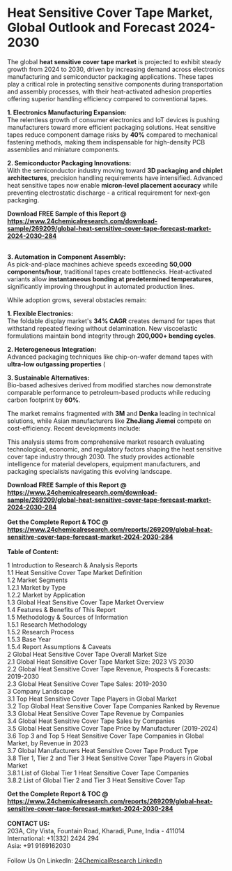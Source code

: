 <h1>Heat Sensitive Cover Tape Market, Global Outlook and Forecast 2024-2030</h1><p>The global <strong>heat sensitive cover tape market</strong> is projected to exhibit steady growth from 2024 to 2030, driven by increasing demand across electronics manufacturing and semiconductor packaging applications. These tapes play a critical role in protecting sensitive components during transportation and assembly processes, with their heat-activated adhesion properties offering superior handling efficiency compared to conventional tapes.</p><p><strong>1. Electronics Manufacturing Expansion:</strong><br>
The relentless growth of consumer electronics and IoT devices is pushing manufacturers toward more efficient packaging solutions. Heat sensitive tapes reduce component damage risks by <strong>40%</strong> compared to mechanical fastening methods, making them indispensable for high-density PCB assemblies and miniature components.</p><p><strong>2. Semiconductor Packaging Innovations:</strong><br>
With the semiconductor industry moving toward <strong>3D packaging and chiplet architectures</strong>, precision handling requirements have intensified. Advanced heat sensitive tapes now enable <strong>micron-level placement accuracy</strong> while preventing electrostatic discharge - a critical requirement for next-gen packaging.</p><div><b>Download FREE Sample of this Report @ 
            <a href="https://www.24chemicalresearch.com/download-sample/269209/global-heat-sensitive-cover-tape-forecast-market-2024-2030-284">
            https://www.24chemicalresearch.com/download-sample/269209/global-heat-sensitive-cover-tape-forecast-market-2024-2030-284</a></b></div><br><p><strong>3. Automation in Component Assembly:</strong><br>
As pick-and-place machines achieve speeds exceeding <strong>50,000 components/hour</strong>, traditional tapes create bottlenecks. Heat-activated variants allow <strong>instantaneous bonding at predetermined temperatures</strong>, significantly improving throughput in automated production lines.</p><p>While adoption grows, several obstacles remain:</p><p><strong>1. Flexible Electronics:</strong><br>
The foldable display market's <strong>34% CAGR</strong> creates demand for tapes that withstand repeated flexing without delamination. New viscoelastic formulations maintain bond integrity through <strong>200,000+ bending cycles</strong>.</p><p><strong>2. Heterogeneous Integration:</strong><br>
Advanced packaging techniques like chip-on-wafer demand tapes with <strong>ultra-low outgassing properties</strong> (

</p><p><strong>3. Sustainable Alternatives:</strong><br>
Bio-based adhesives derived from modified starches now demonstrate comparable performance to petroleum-based products while reducing carbon footprint by <strong>60%</strong>.</p><p>The market remains fragmented with <strong>3M</strong> and <strong>Denka</strong> leading in technical solutions, while Asian manufacturers like <strong>ZheJiang Jiemei</strong> compete on cost-efficiency. Recent developments include:</p><p>This analysis stems from comprehensive market research evaluating technological, economic, and regulatory factors shaping the heat sensitive cover tape industry through 2030. The study provides actionable intelligence for material developers, equipment manufacturers, and packaging specialists navigating this evolving landscape.</p><div><b>Download FREE Sample of this Report @ 
            <a href="https://www.24chemicalresearch.com/download-sample/269209/global-heat-sensitive-cover-tape-forecast-market-2024-2030-284">
            https://www.24chemicalresearch.com/download-sample/269209/global-heat-sensitive-cover-tape-forecast-market-2024-2030-284</a></b></div><br><div><b>Get the Complete Report & TOC @ 
            <a href="https://www.24chemicalresearch.com/reports/269209/global-heat-sensitive-cover-tape-forecast-market-2024-2030-284">
            https://www.24chemicalresearch.com/reports/269209/global-heat-sensitive-cover-tape-forecast-market-2024-2030-284</a></b></div><br>
            <b>Table of Content:</b><p>1 Introduction to Research & Analysis Reports<br />
    1.1 Heat Sensitive Cover Tape Market Definition<br />
    1.2 Market Segments<br />
        1.2.1 Market by Type<br />
        1.2.2 Market by Application<br />
    1.3 Global Heat Sensitive Cover Tape Market Overview<br />
    1.4 Features & Benefits of This Report<br />
    1.5 Methodology & Sources of Information<br />
        1.5.1 Research Methodology<br />
        1.5.2 Research Process<br />
        1.5.3 Base Year<br />
        1.5.4 Report Assumptions & Caveats<br />
2 Global Heat Sensitive Cover Tape Overall Market Size<br />
    2.1 Global Heat Sensitive Cover Tape Market Size: 2023 VS 2030<br />
    2.2 Global Heat Sensitive Cover Tape Revenue, Prospects & Forecasts: 2019-2030<br />
    2.3 Global Heat Sensitive Cover Tape Sales: 2019-2030<br />
3 Company Landscape<br />
    3.1 Top Heat Sensitive Cover Tape Players in Global Market<br />
    3.2 Top Global Heat Sensitive Cover Tape Companies Ranked by Revenue<br />
    3.3 Global Heat Sensitive Cover Tape Revenue by Companies<br />
    3.4 Global Heat Sensitive Cover Tape Sales by Companies<br />
    3.5 Global Heat Sensitive Cover Tape Price by Manufacturer (2019-2024)<br />
    3.6 Top 3 and Top 5 Heat Sensitive Cover Tape Companies in Global Market, by Revenue in 2023<br />
    3.7 Global Manufacturers Heat Sensitive Cover Tape Product Type<br />
    3.8 Tier 1, Tier 2 and Tier 3 Heat Sensitive Cover Tape Players in Global Market<br />
        3.8.1 List of Global Tier 1 Heat Sensitive Cover Tape Companies<br />
        3.8.2 List of Global Tier 2 and Tier 3 Heat Sensitive Cover Tap</p><div><b>Get the Complete Report & TOC @ 
            <a href="https://www.24chemicalresearch.com/reports/269209/global-heat-sensitive-cover-tape-forecast-market-2024-2030-284">
            https://www.24chemicalresearch.com/reports/269209/global-heat-sensitive-cover-tape-forecast-market-2024-2030-284</a></b></div><br><b>CONTACT US:</b><br>
            203A, City Vista, Fountain Road, Kharadi, Pune, India - 411014<br>
            International: +1(332) 2424 294<br>
            Asia: +91 9169162030 <br><br>
            Follow Us On LinkedIn: <a href="https://www.linkedin.com/company/24chemicalresearch/">24ChemicalResearch LinkedIn</a>